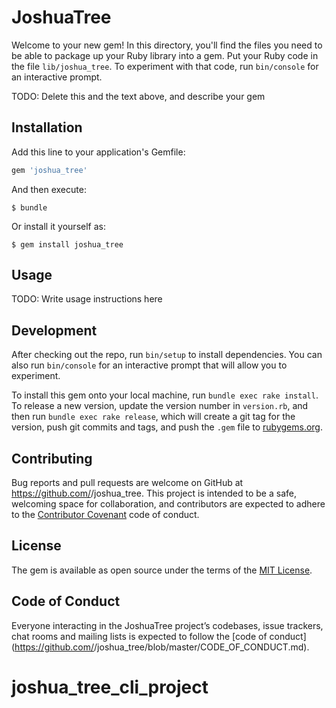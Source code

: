 # JoshuaTree

Welcome to your new gem! In this directory, you'll find the files you need to be able to package up your Ruby library into a gem. Put your Ruby code in the file `lib/joshua_tree`. To experiment with that code, run `bin/console` for an interactive prompt.

TODO: Delete this and the text above, and describe your gem

## Installation

Add this line to your application's Gemfile:

```ruby
gem 'joshua_tree'
```

And then execute:

    $ bundle

Or install it yourself as:

    $ gem install joshua_tree

## Usage

TODO: Write usage instructions here

## Development

After checking out the repo, run `bin/setup` to install dependencies. You can also run `bin/console` for an interactive prompt that will allow you to experiment.

To install this gem onto your local machine, run `bundle exec rake install`. To release a new version, update the version number in `version.rb`, and then run `bundle exec rake release`, which will create a git tag for the version, push git commits and tags, and push the `.gem` file to [rubygems.org](https://rubygems.org).

## Contributing

Bug reports and pull requests are welcome on GitHub at https://github.com/<github username>/joshua_tree. This project is intended to be a safe, welcoming space for collaboration, and contributors are expected to adhere to the [Contributor Covenant](http://contributor-covenant.org) code of conduct.

## License

The gem is available as open source under the terms of the [MIT License](https://opensource.org/licenses/MIT).

## Code of Conduct

Everyone interacting in the JoshuaTree project’s codebases, issue trackers, chat rooms and mailing lists is expected to follow the [code of conduct](https://github.com/<github username>/joshua_tree/blob/master/CODE_OF_CONDUCT.md).
# joshua_tree_cli_project
